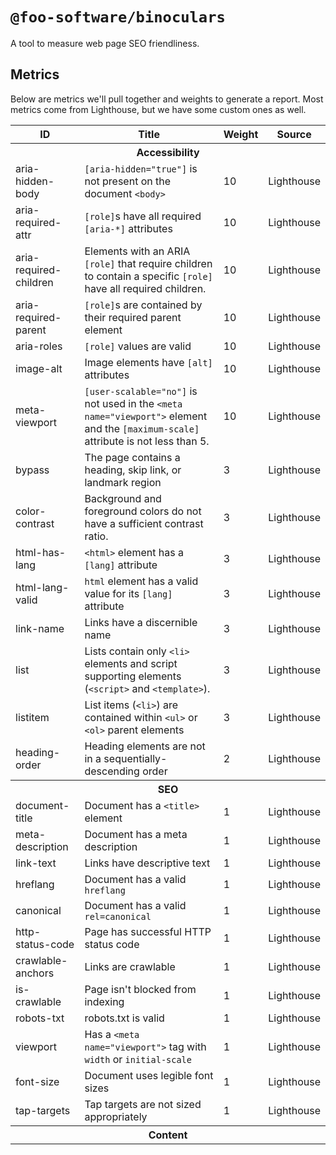 # `@foo-software/binoculars`

A tool to measure web page SEO friendliness.

## Metrics

Below are metrics we'll pull together and weights to generate a report. Most metrics come from Lighthouse, but we have some custom ones as well.

<table>
  <tr>
    <th>ID</th>
    <th>Title</th>
    <th>Weight</th>
    <th>Source</th>
  </tr>
  <tr>
    <th colspan="4">
      Accessibility
    </th>
  </tr>
  <tr>
    <td>aria-hidden-body</td>
    <td><code>[aria-hidden="true"]</code> is not present on the document <code>&lt;body&gt;</code></td>
    <td>10</td>
    <td>Lighthouse</td>
  </tr>
  <tr>
    <td>aria-required-attr</td>
    <td><code>[role]</code>s have all required <code>[aria-*]</code> attributes</td>
    <td>10</td>
    <td>Lighthouse</td>
  </tr>
  <tr>
    <td>aria-required-children</td>
    <td>Elements with an ARIA <code>[role]</code> that require children to contain a specific <code>[role]</code> have all required children.</td>
    <td>10</td>
    <td>Lighthouse</td>
  </tr>
  <tr>
    <td>aria-required-parent</td>
    <td><code>[role]</code>s are contained by their required parent element</td>
    <td>10</td>
    <td>Lighthouse</td>
  </tr>
  <tr>
    <td>aria-roles</td>
    <td><code>[role]</code> values are valid</td>
    <td>10</td>
    <td>Lighthouse</td>
  </tr>
  <tr>
    <td>image-alt</td>
    <td>Image elements have <code>[alt]</code> attributes</td>
    <td>10</td>
    <td>Lighthouse</td>
  </tr>
  <tr>
    <td>meta-viewport</td>
    <td><code>[user-scalable="no"]</code> is not used in the <code>&lt;meta name="viewport"&gt;</code> element and the <code>[maximum-scale]</code> attribute is not less than 5.</td>
    <td>10</td>
    <td>Lighthouse</td>
  </tr>
  <tr>
    <td>bypass</td>
    <td>The page contains a heading, skip link, or landmark region</td>
    <td>3</td>
    <td>Lighthouse</td>
  </tr>
  <tr>
    <td>color-contrast</td>
    <td>Background and foreground colors do not have a sufficient contrast ratio.</td>
    <td>3</td>
    <td>Lighthouse</td>
  </tr>
  <tr>
    <td>html-has-lang</td>
    <td><code>&lt;html&gt;</code> element has a <code>[lang]</code> attribute</td>
    <td>3</td>
    <td>Lighthouse</td>
  </tr>
  <tr>
    <td>html-lang-valid</td>
    <td><code>html</code> element has a valid value for its <code>[lang]</code> attribute</td>
    <td>3</td>
    <td>Lighthouse</td>
  </tr>
  <tr>
    <td>link-name</td>
    <td>Links have a discernible name</td>
    <td>3</td>
    <td>Lighthouse</td>
  </tr>
  <tr>
    <td>list</td>
    <td>Lists contain only <code>&lt;li&gt;</code> elements and script supporting elements (<code>&lt;script&gt;</code> and <code>&lt;template&gt;</code>).</td>
    <td>3</td>
    <td>Lighthouse</td>
  </tr>
  <tr>
    <td>listitem</td>
    <td>List items (<code>&lt;li&gt;</code>) are contained within <code>&lt;ul&gt;</code> or <code>&lt;ol&gt;</code> parent elements</td>
    <td>3</td>
    <td>Lighthouse</td>
  </tr>
  <tr>
    <td>heading-order</td>
    <td>Heading elements are not in a sequentially-descending order</td>
    <td>2</td>
    <td>Lighthouse</td>
  </tr>
  <tr>
    <th colspan="4">
      SEO
    </th>
  </tr>
  <tr>
    <td>document-title</td>
    <td>Document has a <code>&lt;title&gt;</code> element</td>
    <td>1</td>
    <td>Lighthouse</td>
  </tr>
  <tr>
    <td>meta-description</td>
    <td>Document has a meta description</td>
    <td>1</td>
    <td>Lighthouse</td>
  </tr>
  <tr>
    <td>link-text</td>
    <td>Links have descriptive text</td>
    <td>1</td>
    <td>Lighthouse</td>
  </tr>
  <tr>
    <td>hreflang</td>
    <td>Document has a valid <code>hreflang</code></td>
    <td>1</td>
    <td>Lighthouse</td>
  </tr>
  <tr>
    <td>canonical</td>
    <td>Document has a valid <code>rel=canonical</code></td>
    <td>1</td>
    <td>Lighthouse</td>
  </tr>
  <tr>
    <td>http-status-code</td>
    <td>Page has successful HTTP status code</td>
    <td>1</td>
    <td>Lighthouse</td>
  </tr>
  <tr>
    <td>crawlable-anchors</td>
    <td>Links are crawlable</td>
    <td>1</td>
    <td>Lighthouse</td>
  </tr>
  <tr>
    <td>is-crawlable</td>
    <td>Page isn't blocked from indexing</td>
    <td>1</td>
    <td>Lighthouse</td>
  </tr>
  <tr>
    <td>robots-txt</td>
    <td>robots.txt is valid</td>
    <td>1</td>
    <td>Lighthouse</td>
  </tr>
  <tr>
    <td>viewport</td>
    <td>Has a <code>&lt;meta name="viewport"&gt;</code> tag with <code>width</code> or <code>initial-scale</code></td>
    <td>1</td>
    <td>Lighthouse</td>
  </tr>
  <tr>
    <td>font-size</td>
    <td>Document uses legible font sizes</td>
    <td>1</td>
    <td>Lighthouse</td>
  </tr>
  <tr>
    <td>tap-targets</td>
    <td>Tap targets are not sized appropriately</td>
    <td>1</td>
    <td>Lighthouse</td>
  </tr>
  <tr>
    <th colspan="4">
      Content
    </th>
  </tr>
</table>
